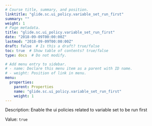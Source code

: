 ```yaml
---
# Course title, summary, and position.
linktitle: "glide.sc.ui_policy.variable_set_run_first"
summary: ""
weight: 1
# Page metadata.
title: "glide.sc.ui_policy.variable_set_run_first"
date: "2018-09-09T00:00:00Z"
lastmod: "2018-09-09T00:00:00Z"
draft: false  # Is this a draft? true/false
toc: true  # Show table of contents? true/false
type: docs  # Do not modify.

# Add menu entry to sidebar.
# - name: Declare this menu item as a parent with ID name.
# - weight: Position of link in menu.
menu:
  properties:
    parent: Properties
    name: "glide.sc.ui_policy.variable_set_run_first"
    weight: 1
---
```


Description: Enable the ui policies related to variable set to be run first


Value: `true`